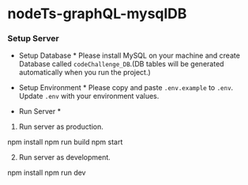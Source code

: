# nodeTs-graphQL-mysqlDB

### Setup Server

* Setup Database *
 Please install MySQL on your machine and create Database called `codeChallenge_DB`.(DB tables will be generated automatically when you run the project.) 

* Setup Environment *
 Please copy and paste `.env.example` to `.env`. Update `.env` with your environment values. 

* Run Server *
1. Run server as production.

npm install
npm run build
npm start


2. Run server as development.

npm install
npm run dev
